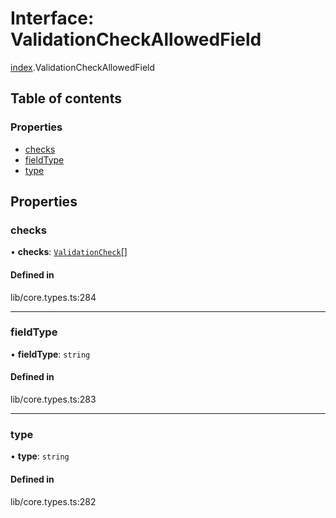 # Interface: ValidationCheckAllowedField

[index](../wiki/index).ValidationCheckAllowedField

## Table of contents

### Properties

- [checks](../wiki/index.ValidationCheckAllowedField#checks)
- [fieldType](../wiki/index.ValidationCheckAllowedField#fieldtype)
- [type](../wiki/index.ValidationCheckAllowedField#type)

## Properties

### checks

• **checks**: [`ValidationCheck`](../wiki/index.ValidationCheck)[]

#### Defined in

lib/core.types.ts:284

___

### fieldType

• **fieldType**: `string`

#### Defined in

lib/core.types.ts:283

___

### type

• **type**: `string`

#### Defined in

lib/core.types.ts:282
